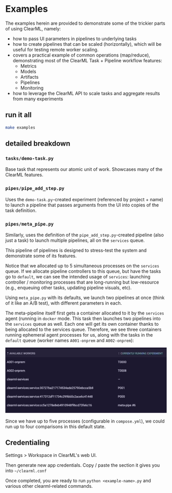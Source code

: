 # Examples

The examples herein are provided to demonstrate some of the trickier parts of using ClearML, namely:
- how to pass UI parameters in pipelines to underlying tasks
- how to create pipelines that can be scaled (horizontally), which will be useful for testing remote worker scaling.
- covers a practical example of common operations (map/reduce), demonstrating most of the ClearML Task + Pipeline workflow features:
  - Metrics
  - Models
  - Artifacts
  - Pipelines
  - Monitoring
- how to leverage the ClearML API to scale tasks and aggregate results from many experiments

## run it all

```bash
make examples
```

## detailed breakdown

### `tasks/demo-task.py`
Base task that represents our atomic unit of work. Showcases many of the ClearML features.

### `pipes/pipe_add_step.py`
Uses the `demo-task.py`-created experiment (referenced by project + name) to launch a pipeline that passes arguments from the UI into copies of the task definition.

### `pipes/meta_pipe.py`
Similarly, uses the definition of the `pipe_add_step.py`-created pipeline (also just a task) to launch multiple pipelines, all on the `services` queue.

This pipeline of pipelines is designed to stress-test the system and demonstrate some of its features.

Notice that we allocated up to 5 simultaneous processes on the `services` queue.
If we allocate pipeline controllers to this queue, but have the tasks go to `default`, we can see the intended usage of `services`: launching controller / monitoring processes that are long-running but low-resource (e.g., enqueuing other tasks, updating pipeline visuals, etc).

Using `meta_pipe.py` with its defaults, we launch two pipelines at once (think of it like an A/B test), with different parameters in each. 

The meta-pipeline itself first gets a container allocated to it by the `services` agent (running in `docker` mode. 
This task then launches two pipelines into the `services` queue as well. 
Each one will get its own container thanks to being allocated to the services queue.
Therefore, we see three containers running ephemeral agent processes for us, along with the tasks in the `default` queue (worker names `A001-onprem` and `A002-onprem`):

![queue](meta_queue.jpg)

Since we have up to five processes (configurable in `compose.yml`), we could run up to four comparisons in this default state.

## Credentialing

Settings > Workspace in ClearML's web UI.

Then generate new app credentials. 
Copy / paste the section it gives you into `~/clearml.conf`

Once completed, you are ready to run `python <example-name>.py` and various other clearml-related commands.

